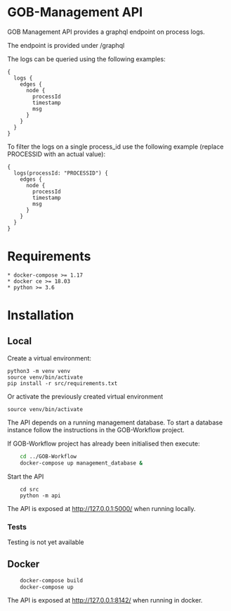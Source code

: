 # GOB-Management API

GOB Management API provides a graphql endpoint on process logs.

The endpoint is provided under /graphql

The logs can be queried using the following examples:

```
{
  logs {
    edges {
      node {
        processId
        timestamp
        msg
      }
    }
  }
}
```

To filter the logs on a single process_id use the following example (replace PROCESSID with an actual value):

```
{
  logs(processId: "PROCESSID") {
    edges {
      node {
        processId
        timestamp
        msg
      }
    }
  }
}
```

# Requirements

    * docker-compose >= 1.17
    * docker ce >= 18.03
    * python >= 3.6

# Installation

## Local

Create a virtual environment:

    python3 -m venv venv
    source venv/bin/activate
    pip install -r src/requirements.txt

Or activate the previously created virtual environment

    source venv/bin/activate

The API depends on a running management database.
To start a database instance follow the instructions in the GOB-Workflow project.

If GOB-Workflow project has already been initialised then execute:

```bash
    cd ../GOB-Workflow
    docker-compose up management_database &
```

Start the API

```
    cd src
    python -m api
```

The API is exposed at http://127.0.0.1:5000/ when running locally.

### Tests

Testing is not yet available


## Docker

```bash
    docker-compose build
    docker-compose up
```

The API is exposed at http://127.0.0.1:8142/ when running in docker.
